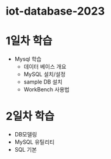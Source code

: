 # iot-database-2023

# 1일차 학습
- Mysql 학습
    - 데이터 베이스 개요
    - MySQL 설치/설정
    - sample DB 설치
    - WorkBench 사용법

# 2일차 학습
- DB모델링
- MySQL 유틸리티
- SQL 기본